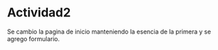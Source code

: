 # Actividad2

Se cambio la pagina de inicio manteniendo la esencia de la primera y se agrego formulario.



